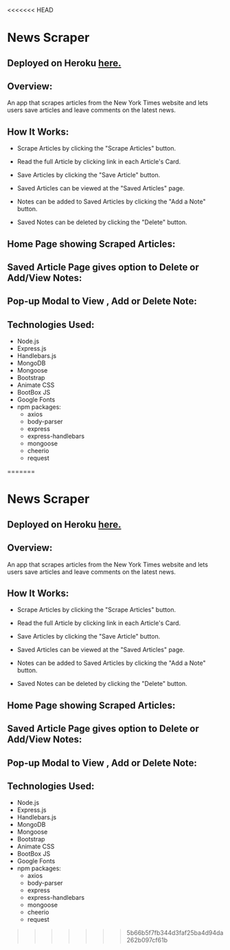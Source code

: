 <<<<<<< HEAD
# __News Scraper__

## Deployed on Heroku <a href="https://#####/" rel="nofollow"> here.</a>



## Overview:
An app that scrapes articles from the New York Times website and lets users save articles and leave comments on the latest news.


## How It Works:

- Scrape Articles by clicking the "Scrape Articles" button.

- Read the full Article by clicking link in each Article's Card.

- Save Articles by clicking the "Save Article" button.

- Saved Articles can be viewed at the "Saved Articles" page.

- Notes can be added to Saved Articles by clicking the "Add a Note" button.

- Saved Notes can be deleted by clicking the "Delete" button.  




## Home Page showing Scraped Articles:







## Saved Article Page gives option to Delete or Add/View Notes:




## Pop-up Modal to View , Add or Delete Note:







## Technologies Used:
- Node.js
- Express.js
- Handlebars.js
- MongoDB
- Mongoose
- Bootstrap
- Animate CSS
- BootBox JS
- Google Fonts
- npm packages:
    - axios
    - body-parser
    - express
    - express-handlebars
    - mongoose
    - cheerio
    - request

=======
# __News Scraper__

## Deployed on Heroku <a href="https://#####/" rel="nofollow"> here.</a>



## Overview:
An app that scrapes articles from the New York Times website and lets users save articles and leave comments on the latest news.


## How It Works:

- Scrape Articles by clicking the "Scrape Articles" button.

- Read the full Article by clicking link in each Article's Card.

- Save Articles by clicking the "Save Article" button.

- Saved Articles can be viewed at the "Saved Articles" page.

- Notes can be added to Saved Articles by clicking the "Add a Note" button.

- Saved Notes can be deleted by clicking the "Delete" button.  




## Home Page showing Scraped Articles:







## Saved Article Page gives option to Delete or Add/View Notes:




## Pop-up Modal to View , Add or Delete Note:







## Technologies Used:
- Node.js
- Express.js
- Handlebars.js
- MongoDB
- Mongoose
- Bootstrap
- Animate CSS
- BootBox JS
- Google Fonts
- npm packages:
    - axios
    - body-parser
    - express
    - express-handlebars
    - mongoose
    - cheerio
    - request

>>>>>>> 5b66b5f7fb344d3faf25ba4d94da262b097cf61b
